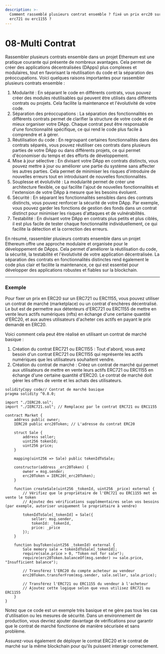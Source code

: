 ```yaml
---
description: >-
  Comment rassemblé plusieurs contrat ensemble ? fixé un prix erc20 sur un
  erc721 ou erc1155 ?
---
```


# 08-Multi Contrat

Rassembler plusieurs contrats ensemble dans un projet Ethereum est une pratique courante qui présente de nombreux avantages. Cela permet de créer des applications décentralisées (DApps) plus complexes et modulaires, tout en favorisant la réutilisation du code et la séparation des préoccupations. Voici quelques raisons importantes pour rassembler plusieurs contrats ensemble :

1. Modularité : En séparant le code en différents contrats, vous pouvez créer des modules réutilisables qui peuvent être utilisés dans différents contrats ou projets. Cela facilite la maintenance et l'évolutivité de votre code.
2. Séparation des préoccupations : La séparation des fonctionnalités en différents contrats permet de clarifier la structure de votre code et de mieux organiser votre DApp. Chaque contrat peut être responsable d'une fonctionnalité spécifique, ce qui rend le code plus facile à comprendre et à gérer.
3. Réutilisation du code : En regroupant certaines fonctionnalités dans des contrats séparés, vous pouvez réutiliser ces contrats dans plusieurs parties de votre DApp ou dans différents projets, ce qui permet d'économiser du temps et des efforts de développement.
4. Mise à jour sélective : En divisant votre DApp en contrats distincts, vous pouvez mettre à jour ou améliorer une partie du système sans affecter les autres parties. Cela permet de minimiser les risques d'introduire de nouvelles erreurs tout en introduisant de nouvelles fonctionnalités.
5. Souplesse et évolutivité : La modularité permet de créer une architecture flexible, ce qui facilite l'ajout de nouvelles fonctionnalités et l'extension de votre DApp à mesure que les besoins évoluent.
6. Sécurité : En séparant les fonctionnalités sensibles dans des contrats distincts, vous pouvez renforcer la sécurité de votre DApp. Par exemple, vous pouvez garder les fonctions de gestion des fonds dans un contrat distinct pour minimiser les risques d'attaques et de vulnérabilités.
7. Testabilité : En divisant votre DApp en contrats plus petits et plus ciblés, il est plus facile de tester chaque fonctionnalité individuellement, ce qui facilite la détection et la correction des erreurs.

En résumé, rassembler plusieurs contrats ensemble dans un projet Ethereum offre une approche modulaire et organisée pour le développement de DApps. Cela permet d'améliorer la réutilisation du code, la sécurité, la testabilité et l'évolutivité de votre application décentralisée. La séparation des contrats en fonctionnalités distinctes rend également le code plus clair et facilite la maintenance, ce qui est essentiel pour développer des applications robustes et fiables sur la blockchain.

***

### Exemple

Pour fixer un prix en ERC20 sur un ERC721 ou ERC1155, vous pouvez utiliser un contrat de marché (marketplace) ou un contrat d'enchères décentralisé. Le but est de permettre aux détenteurs d'ERC721 ou ERC1155 de mettre en vente leurs actifs numériques (nfts) en échange d'une certaine quantité d'ERC20, et aux autres utilisateurs d'acheter ces actifs en payant le prix demandé en ERC20.

Voici comment cela peut être réalisé en utilisant un contrat de marché basique :

1. Création du contrat ERC721 ou ERC1155 : Tout d'abord, vous avez besoin d'un contrat ERC721 ou ERC1155 qui représente les actifs numériques que les utilisateurs souhaitent vendre.
2. Création du contrat de marché : Créez un contrat de marché qui permet aux utilisateurs de mettre en vente leurs actifs ERC721 ou ERC1155 en échange d'une certaine quantité d'ERC20. Le contrat de marché doit gérer les offres de vente et les achats des utilisateurs.

```solidity
solidityCopy code// Contrat de marché basique
pragma solidity ^0.8.0;

import "./IERC20.sol";
import "./IERC721.sol"; // Remplacez par le contrat ERC721 ou ERC1155

contract Market {
    address public owner;
    IERC20 public erc20Token; // L'adresse du contrat ERC20

    struct Sale {
        address seller;
        uint256 tokenId;
        uint256 price;
    }

    mapping(uint256 => Sale) public tokenIdToSale;

    constructor(address _erc20Token) {
        owner = msg.sender;
        erc20Token = IERC20(_erc20Token);
    }

    function createSale(uint256 _tokenId, uint256 _price) external {
        // Vérifiez que le propriétaire de l'ERC721 ou ERC1155 met en vente le token
        // Ajoutez des vérifications supplémentaires selon vos besoins (par exemple, autoriser uniquement le propriétaire à vendre)

        tokenIdToSale[_tokenId] = Sale({
            seller: msg.sender,
            tokenId: _tokenId,
            price: _price
        });
    }

    function buyToken(uint256 _tokenId) external {
        Sale memory sale = tokenIdToSale[_tokenId];
        require(sale.price > 0, "Token not for sale");
        require(erc20Token.balanceOf(msg.sender) >= sale.price, "Insufficient balance");

        // Transférez l'ERC20 du compte acheteur au vendeur
        erc20Token.transferFrom(msg.sender, sale.seller, sale.price);

        // Transférez l'ERC721 ou ERC1155 du vendeur à l'acheteur
        // Ajoutez cette logique selon que vous utilisez ERC721 ou ERC1155
    }
}
```

Notez que ce code est un exemple très basique et ne gère pas tous les cas d'utilisation ou les mesures de sécurité. Dans un environnement de production, vous devriez ajouter davantage de vérifications pour garantir que le contrat de marché fonctionne de manière sécurisée et sans problème.

Assurez-vous également de déployer le contrat ERC20 et le contrat de marché sur la même blockchain pour qu'ils puissent interagir correctement.

